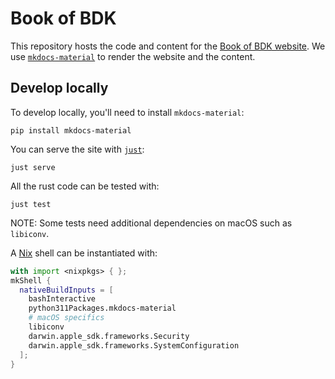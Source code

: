 # Book of BDK

This repository hosts the code and content for the [Book of BDK website](https://thunderbiscuit.github.io/book-of-bdk/).
We use [`mkdocs-material`](https://squidfunk.github.io/mkdocs-material) to render the website and the content.

## Develop locally

To develop locally, you'll need to install `mkdocs-material`:

```shell
pip install mkdocs-material
```

You can serve the site with [`just`](https://just.systems/man/en/):

```shell
just serve
```

All the rust code can be tested with:

```
just test
```

NOTE: Some tests need additional dependencies on macOS such as `libiconv`.

A [Nix](https://nixos.org) shell can be instantiated with:

```nix
with import <nixpkgs> { };
mkShell {
  nativeBuildInputs = [
    bashInteractive
    python311Packages.mkdocs-material
    # macOS specifics
    libiconv
    darwin.apple_sdk.frameworks.Security
    darwin.apple_sdk.frameworks.SystemConfiguration
  ];
}
```
